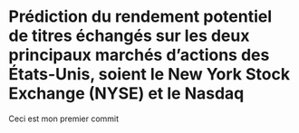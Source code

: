 # Prédiction du rendement potentiel de titres échangés sur les deux principaux marchés d’actions des États-Unis, soient le New York Stock Exchange (NYSE) et le Nasdaq
Ceci est mon premier commit
